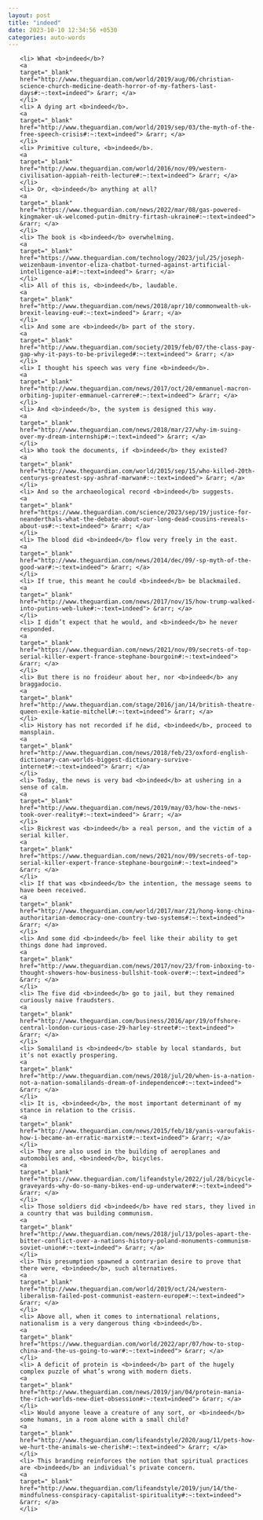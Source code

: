 ```yaml
---
layout: post
title: "indeed"
date: 2023-10-10 12:34:56 +0530
categories: auto-words
---
```

<ol>

    <li> What <b>indeed</b>?
    <a 
    target="_blank" 
    href="http://www.theguardian.com/world/2019/aug/06/christian-science-church-medicine-death-horror-of-my-fathers-last-days#:~:text=indeed"> &rarr; </a>
    </li>
    <li> A dying art <b>indeed</b>.
    <a 
    target="_blank" 
    href="http://www.theguardian.com/world/2019/sep/03/the-myth-of-the-free-speech-crisis#:~:text=indeed"> &rarr; </a>
    </li>
    <li> Primitive culture, <b>indeed</b>.
    <a 
    target="_blank" 
    href="http://www.theguardian.com/world/2016/nov/09/western-civilisation-appiah-reith-lecture#:~:text=indeed"> &rarr; </a>
    </li>
    <li> Or, <b>indeed</b> anything at all?
    <a 
    target="_blank" 
    href="https://www.theguardian.com/news/2022/mar/08/gas-powered-kingmaker-uk-welcomed-putin-dmitry-firtash-ukraine#:~:text=indeed"> &rarr; </a>
    </li>
    <li> The book is <b>indeed</b> overwhelming.
    <a 
    target="_blank" 
    href="https://www.theguardian.com/technology/2023/jul/25/joseph-weizenbaum-inventor-eliza-chatbot-turned-against-artificial-intelligence-ai#:~:text=indeed"> &rarr; </a>
    </li>
    <li> All of this is, <b>indeed</b>, laudable.
    <a 
    target="_blank" 
    href="http://www.theguardian.com/news/2018/apr/10/commonwealth-uk-brexit-leaving-eu#:~:text=indeed"> &rarr; </a>
    </li>
    <li> And some are <b>indeed</b> part of the story.
    <a 
    target="_blank" 
    href="http://www.theguardian.com/society/2019/feb/07/the-class-pay-gap-why-it-pays-to-be-privileged#:~:text=indeed"> &rarr; </a>
    </li>
    <li> I thought his speech was very fine <b>indeed</b>.
    <a 
    target="_blank" 
    href="http://www.theguardian.com/news/2017/oct/20/emmanuel-macron-orbiting-jupiter-emmanuel-carrere#:~:text=indeed"> &rarr; </a>
    </li>
    <li> And <b>indeed</b>, the system is designed this way.
    <a 
    target="_blank" 
    href="http://www.theguardian.com/news/2018/mar/27/why-im-suing-over-my-dream-internship#:~:text=indeed"> &rarr; </a>
    </li>
    <li> Who took the documents, if <b>indeed</b> they existed?
    <a 
    target="_blank" 
    href="http://www.theguardian.com/world/2015/sep/15/who-killed-20th-centurys-greatest-spy-ashraf-marwan#:~:text=indeed"> &rarr; </a>
    </li>
    <li> And so the archaeological record <b>indeed</b> suggests.
    <a 
    target="_blank" 
    href="https://www.theguardian.com/science/2023/sep/19/justice-for-neanderthals-what-the-debate-about-our-long-dead-cousins-reveals-about-us#:~:text=indeed"> &rarr; </a>
    </li>
    <li> The blood did <b>indeed</b> flow very freely in the east.
    <a 
    target="_blank" 
    href="http://www.theguardian.com/news/2014/dec/09/-sp-myth-of-the-good-war#:~:text=indeed"> &rarr; </a>
    </li>
    <li> If true, this meant he could <b>indeed</b> be blackmailed.
    <a 
    target="_blank" 
    href="http://www.theguardian.com/news/2017/nov/15/how-trump-walked-into-putins-web-luke#:~:text=indeed"> &rarr; </a>
    </li>
    <li> I didn’t expect that he would, and <b>indeed</b> he never responded.
    <a 
    target="_blank" 
    href="https://www.theguardian.com/news/2021/nov/09/secrets-of-top-serial-killer-expert-france-stephane-bourgoin#:~:text=indeed"> &rarr; </a>
    </li>
    <li> But there is no froideur about her, nor <b>indeed</b> any braggadocio.
    <a 
    target="_blank" 
    href="http://www.theguardian.com/stage/2016/jan/14/british-theatre-queen-exile-katie-mitchell#:~:text=indeed"> &rarr; </a>
    </li>
    <li> History has not recorded if he did, <b>indeed</b>, proceed to mansplain.
    <a 
    target="_blank" 
    href="http://www.theguardian.com/news/2018/feb/23/oxford-english-dictionary-can-worlds-biggest-dictionary-survive-internet#:~:text=indeed"> &rarr; </a>
    </li>
    <li> Today, the news is very bad <b>indeed</b> at ushering in a sense of calm.
    <a 
    target="_blank" 
    href="http://www.theguardian.com/news/2019/may/03/how-the-news-took-over-reality#:~:text=indeed"> &rarr; </a>
    </li>
    <li> Bickrest was <b>indeed</b> a real person, and the victim of a serial killer.
    <a 
    target="_blank" 
    href="https://www.theguardian.com/news/2021/nov/09/secrets-of-top-serial-killer-expert-france-stephane-bourgoin#:~:text=indeed"> &rarr; </a>
    </li>
    <li> If that was <b>indeed</b> the intention, the message seems to have been received.
    <a 
    target="_blank" 
    href="http://www.theguardian.com/world/2017/mar/21/hong-kong-china-authoritarian-democracy-one-country-two-systems#:~:text=indeed"> &rarr; </a>
    </li>
    <li> And some did <b>indeed</b> feel like their ability to get things done had improved.
    <a 
    target="_blank" 
    href="http://www.theguardian.com/news/2017/nov/23/from-inboxing-to-thought-showers-how-business-bullshit-took-over#:~:text=indeed"> &rarr; </a>
    </li>
    <li> The five did <b>indeed</b> go to jail, but they remained curiously naive fraudsters.
    <a 
    target="_blank" 
    href="http://www.theguardian.com/business/2016/apr/19/offshore-central-london-curious-case-29-harley-street#:~:text=indeed"> &rarr; </a>
    </li>
    <li> Somaliland is <b>indeed</b> stable by local standards, but it’s not exactly prospering.
    <a 
    target="_blank" 
    href="http://www.theguardian.com/news/2018/jul/20/when-is-a-nation-not-a-nation-somalilands-dream-of-independence#:~:text=indeed"> &rarr; </a>
    </li>
    <li> It is, <b>indeed</b>, the most important determinant of my stance in relation to the crisis.
    <a 
    target="_blank" 
    href="http://www.theguardian.com/news/2015/feb/18/yanis-varoufakis-how-i-became-an-erratic-marxist#:~:text=indeed"> &rarr; </a>
    </li>
    <li> They are also used in the building of aeroplanes and automobiles and, <b>indeed</b>, bicycles.
    <a 
    target="_blank" 
    href="https://www.theguardian.com/lifeandstyle/2022/jul/28/bicycle-graveyards-why-do-so-many-bikes-end-up-underwater#:~:text=indeed"> &rarr; </a>
    </li>
    <li> Those soldiers did <b>indeed</b> have red stars, they lived in a country that was building communism.
    <a 
    target="_blank" 
    href="http://www.theguardian.com/news/2018/jul/13/poles-apart-the-bitter-conflict-over-a-nations-history-poland-monuments-communism-soviet-union#:~:text=indeed"> &rarr; </a>
    </li>
    <li> This presumption spawned a contrarian desire to prove that there were, <b>indeed</b>, such alternatives.
    <a 
    target="_blank" 
    href="http://www.theguardian.com/world/2019/oct/24/western-liberalism-failed-post-communist-eastern-europe#:~:text=indeed"> &rarr; </a>
    </li>
    <li> Above all, when it comes to international relations, nationalism is a very dangerous thing <b>indeed</b>.
    <a 
    target="_blank" 
    href="https://www.theguardian.com/world/2022/apr/07/how-to-stop-china-and-the-us-going-to-war#:~:text=indeed"> &rarr; </a>
    </li>
    <li> A deficit of protein is <b>indeed</b> part of the hugely complex puzzle of what’s wrong with modern diets.
    <a 
    target="_blank" 
    href="http://www.theguardian.com/news/2019/jan/04/protein-mania-the-rich-worlds-new-diet-obsession#:~:text=indeed"> &rarr; </a>
    </li>
    <li> Would anyone leave a creature of any sort, or <b>indeed</b> some humans, in a room alone with a small child?
    <a 
    target="_blank" 
    href="http://www.theguardian.com/lifeandstyle/2020/aug/11/pets-how-we-hurt-the-animals-we-cherish#:~:text=indeed"> &rarr; </a>
    </li>
    <li> This branding reinforces the notion that spiritual practices are <b>indeed</b> an individual’s private concern.
    <a 
    target="_blank" 
    href="http://www.theguardian.com/lifeandstyle/2019/jun/14/the-mindfulness-conspiracy-capitalist-spirituality#:~:text=indeed"> &rarr; </a>
    </li>